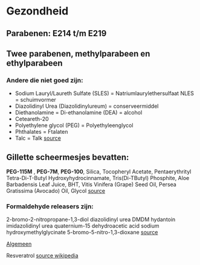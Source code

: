 # Gezondheid

## Parabenen: E214 t/m E219
## Twee parabenen, methylparabeen en ethylparabeen

### Andere die niet goed zijn:
- Sodium Lauryl/Laureth Sulfate (SLES) = Natriumlaurylethersulfaat NLES = schuimvormer
- Diazolidinyl Urea (Diazolidinylureum) = conserveermiddel
- Diethanolamine = Di-ethanolamine (DEA) = alcohol
- Ceteareth-20
- Polyethylene glycol (PEG) = Polyethyleenglycol
- Phthalates = Ftalaten
- Talc = Talk
[source](http://www.healthinsurancequotes.org/7-most-harmful-body-pollutants-in-your-beauty-products/)


## Gillette scheermesjes bevatten:
**PEG-115M** , **PEG-7M**, **PEG-100**, Silica, Tocopheryl Acetate, Pentaerythrityl Tetra-Di-T-Butyl Hydroxyhydrocinnamate, Tris(Di-TButyl) Phosphite, Aloe Barbadensis Leaf Juice, BHT, Vitis Vinifera (Grape) Seed Oil, Persea Gratissima (Avocado) Oil, Glycol 
[source](https://www.gillette.co.uk/fusion5-razor-for-men/10547319.html)


### Formaldehyde releasers zijn:

2-bromo-2-nitropropane-1,3-diol
diazolidinyl urea
DMDM hydantoin
imidazolidinyl urea
quaternium-15
dehydroacetic acid
sodium hydroxymethylglycinate
5-bromo-5-nitro-1,3-dioxane
[source](https://www.huidinfo.nl/a/allergie-formaldehyde/)


[Algemeen](https://www.huidinfo.nl/)


Resveratrol
[source wikipedia](https://nl.wikipedia.org/wiki/Resveratrol)